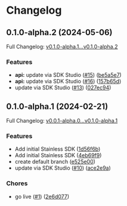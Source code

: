 # Changelog

## 0.1.0-alpha.2 (2024-05-06)

Full Changelog: [v0.1.0-alpha.1...v0.1.0-alpha.2](https://github.com/denoland/subhosting-js/compare/v0.1.0-alpha.1...v0.1.0-alpha.2)

### Features

* **api:** update via SDK Studio ([#15](https://github.com/denoland/subhosting-js/issues/15)) ([be5a5e7](https://github.com/denoland/subhosting-js/commit/be5a5e72319bd316c2501adebd8374988dd1e85f))
* **api:** update via SDK Studio ([#16](https://github.com/denoland/subhosting-js/issues/16)) ([157b65d](https://github.com/denoland/subhosting-js/commit/157b65d4f62b4219a3429c809d32e383ac69d7f1))
* update via SDK Studio ([#13](https://github.com/denoland/subhosting-js/issues/13)) ([027ec94](https://github.com/denoland/subhosting-js/commit/027ec945231269413ebc533ed84a51669dbded86))

## 0.1.0-alpha.1 (2024-02-21)

Full Changelog: [v0.0.1-alpha.0...v0.1.0-alpha.1](https://github.com/denoland/subhosting-js/compare/v0.0.1-alpha.0...v0.1.0-alpha.1)

### Features

* Add initial Stainless SDK ([1d56f6b](https://github.com/denoland/subhosting-js/commit/1d56f6b9c8d0cfa7da67432a837a46452fa6f65b))
* Add initial Stainless SDK ([4eb69f9](https://github.com/denoland/subhosting-js/commit/4eb69f964197e0742c296203e82bd403f615b5ed))
* create default branch ([e525e00](https://github.com/denoland/subhosting-js/commit/e525e00ce06149d88b4c1eaff1cf07a1e091a058))
* update via SDK Studio ([#10](https://github.com/denoland/subhosting-js/issues/10)) ([ace2e9a](https://github.com/denoland/subhosting-js/commit/ace2e9a95b0a908ce1a1823b2807c85fc099e77c))


### Chores

* go live ([#1](https://github.com/denoland/subhosting-js/issues/1)) ([2e6d077](https://github.com/denoland/subhosting-js/commit/2e6d0774a58b4cdb8410dfe73d189a9c2a7b008d))
